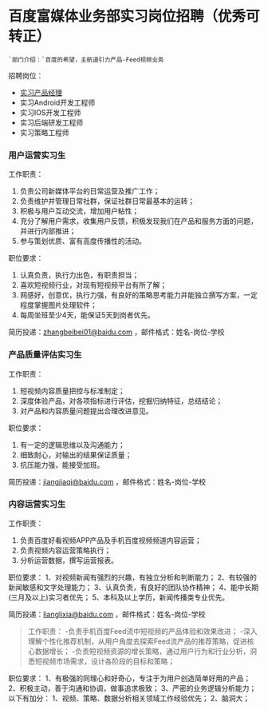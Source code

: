 # 百度富媒体业务部实习岗位招聘（优秀可转正）

    `部门介绍：`百度的希望，主航道引力产品-Feed视频业务

招聘岗位：
* [实习产品经理](#内容运营实习生)
* 实习Android开发工程师
* 实习IOS开发工程师
* 实习后端研发工程师
* 实习策略工程师

### 用户运营实习生
工作职责：
1.  负责公司新媒体平台的日常运营及推广工作；
2.  负责维护并管理日常社群，保证社群日常最基本的运转；
3.  积极与用户互动交流，增加用户粘性；
4.  充分了解用户需求，收集用户反馈，积极发现我们在产品和服务方面的问题，并进行内部推进；
5.  参与策划优质、富有高度传播性的活动。

职位要求：
1.  认真负责，执行力出色，有职责担当；
2.  喜欢短视频行业，对现有短视频平台有所了解；
3.  网感好，创意优，执行力强，有良好的策略思考能力并能独立撰写方案，一定程度掌握图片处理软件；
4.  每周坐班至少4天，能保证5天到岗者优先。

简历投递：zhangbeibei01@baidu.com ，邮件格式：姓名-岗位-学校

### 产品质量评估实习生
工作职责：
1. 短视频内容质量把控与标准制定；
2. 深度体验产品，对各项指标进行评估，挖掘归纳特征，总结结论；
3. 对产品和内容质量问题提出合理改进意见。

职位要求：
1. 有一定的逻辑思维以及沟通能力；
2. 细致耐心，对输出的结果保证质量；
3. 抗压能力强，能接受加班。

简历投递：jiangjiaqi@baidu.com ，邮件格式：姓名-岗位-学校

### 内容运营实习生
工作职责：
1. 负责百度好看视频APP产品及手机百度视频频道内容运营；
2. 负责视频内容运营策略执行；
3. 分析运营数据，撰写运营报表。

职位要求：
1、对视频新闻有强烈的兴趣，有独立分析和判断能力；
2、有较强的新闻敏感和文字处理能力；
3、认真负责，有良好的团队协作精神；
4、能中长期(三月及以上)实习者优先；
5、本科及以上学历，新闻传播类专业优先。

简历投递：lianglixia@baidu.com ，邮件格式：姓名-岗位-学校

> 工作职责：
-负责手机百度Feed流中短视频的产品体验和效果改进；
-深入理解个性化推荐机制，从用户角度去探索Feed流产品的推荐策略，促进核心数据增长；
-负责短视频资源的增长策略，通过用户行为和行业分析，洞悉短视频市场需求，设计各阶段的目标和策略；

职位要求：
1、有极强的同理心和好奇心，专注于为用户创造简单好用的产品；
2、积极主动，善于沟通和协调，做事追求极致；
3、严密的业务逻辑分析能力；
以下有加分：
1、视频、策略、数据分析相关领域工作经验优先；
2、脑洞大；

